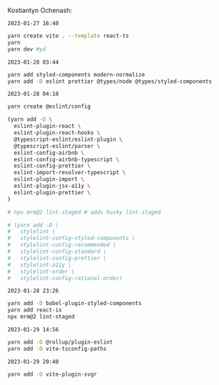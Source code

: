 Kostiantyn Ochenash:

`2023-01-27 16:40`

```bash
yarn create vite . --template react-ts
yarn
yarn dev #yd
```

`2023-01-28 03:44`

```bash
yarn add styled-components modern-normalize
yarn add -D eslint prettier @types/node @types/styled-components
```

`2023-01-28 04:10`

```bash
yarn create @eslint/config

(yarn add -D \
  eslint-plugin-react \
  eslint-plugin-react-hooks \
  @typescript-eslint/eslint-plugin \
  @typescript-eslint/parser \
  eslint-config-airbnb \
  eslint-config-airbnb-typescript \
  eslint-config-prettier \
  eslint-import-resolver-typescript \
  eslint-plugin-import \
  eslint-plugin-jsx-a11y \
  eslint-plugin-prettier \
)

# npx mrm@2 lint-staged # adds husky lint-staged

# (yarn add -D \
#   stylelint \
#   stylelint-config-styled-components \
#   stylelint-config-recommended \
#   stylelint-config-standard \
#   stylelint-config-prettier \
#   stylelint-a11y \
#   stylelint-order \
#   stylelint-config-rational-order)
```

`2023-01-28 23:26`

```bash
yarn add -D babel-plugin-styled-components
yarn add react-is
npx mrm@2 lint-staged
```

`2023-01-29 14:56`

```bash
yarn add -D @rollup/plugin-eslint
yarn add -D vite-tsconfig-paths
```

`2023-01-29 20:40`

```bash
yarn add -D vite-plugin-svgr
```

